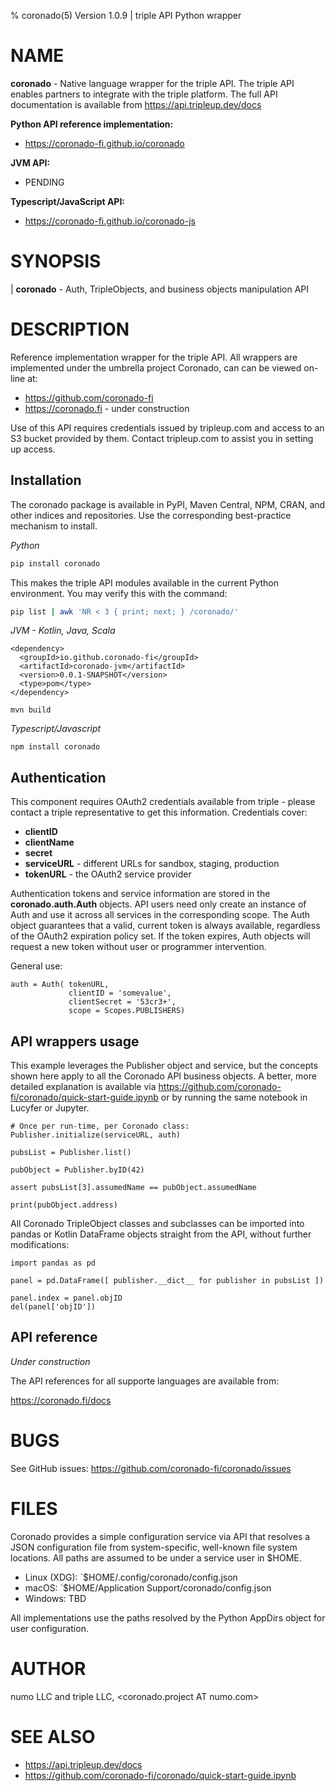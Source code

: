 % coronado(5) Version 1.0.9 | triple API Python wrapper


NAME
====

**coronado** - Native language wrapper for the triple API.  The triple API
enables partners to integrate with the triple platform.  The full API
documentation is available from https://api.tripleup.dev/docs

**Python API reference implementation:**

- https://coronado-fi.github.io/coronado

**JVM API:**

- PENDING

**Typescript/JavaScript API:**

- https://coronado-fi.github.io/coronado-js


SYNOPSIS
========

| **coronado** - Auth, TripleObjects, and business objects manipulation API


DESCRIPTION
===========

Reference implementation wrapper for the triple API.  All wrappers are
implemented under the umbrella project Coronado, can can be viewed on-line at:

- https://github.com/coronado-fi
- https://coronado.fi - under construction

Use of this API requires credentials issued by tripleup.com and access to an S3
bucket provided by them.  Contact tripleup.com to assist you in setting up
access.


Installation
------------
The coronado package is available in PyPI, Maven Central, NPM, CRAN, and other
indices and repositories.  Use the corresponding best-practice mechanism to
install.

_Python_

```bash
pip install coronado
```

This makes the triple API modules available in the current Python environment.
You may verify this with the command:

```bash
pip list | awk 'NR < 3 { print; next; } /coronado/'
```

_JVM - Kotlin, Java, Scala_

```
<dependency>
  <groupId>io.github.coronado-fi</groupId>
  <artifactId>coronado-jvm</artifactId>
  <version>0.0.1-SNAPSHOT</version>
  <type>pom</type>
</dependency>

mvn build
```

_Typescript/Javascript_

```
npm install coronado
```


Authentication
--------------
This component requires OAuth2 credentials available from triple - please
contact a triple representative to get this information.  Credentials cover:

- **clientID**
- **clientName**
- **secret**
- **serviceURL** - different URLs for sandbox, staging, production
- **tokenURL** - the OAuth2 service provider

Authentication tokens and service information are stored in the
**coronado.auth.Auth** objects.  API users need only create an instance of Auth
and use it across all services in the corresponding scope.  The Auth object 
guarantees that a valid, current token is always available, regardless of the
OAuth2 expiration policy set.  If the token expires, Auth objects will request
a new token without user or programmer intervention.

General use:

```
auth = Auth( tokenURL,
             clientID = 'somevalue',
             clientSecret = '53cr3+',
             scope = Scopes.PUBLISHERS)
```


API wrappers usage
------------------
This example leverages the Publisher object and service, but the concepts shown
here apply to all the Coronado API business objects.  A better, more detailed
explanation is available via https://github.com/coronado-fi/coronado/quick-start-guide.ipynb
or by running the same notebook in Lucyfer or Jupyter.

```
# Once per run-time, per Coronado class:
Publisher.initialize(serviceURL, auth)

pubsList = Publisher.list()

pubObject = Publisher.byID(42)

assert pubsList[3].assumedName == pubObject.assumedName

print(pubObject.address)
```

All Coronado TripleObject classes and subclasses can be imported into pandas or
Kotlin DataFrame objects straight from the API, without further modifications:

```
import pandas as pd

panel = pd.DataFrame([ publisher.__dict__ for publisher in pubsList ])

panel.index = panel.objID
del(panel['objID'])
```


API reference
-------------
_Under construction_

The API references for all supporte languages are available from:

https://coronado.fi/docs


BUGS
====

See GitHub issues:  https://github.com/coronado-fi/coronado/issues


FILES
=====
Coronado provides a simple configuration service via API that resolves a JSON
configuration file from system-specific, well-known file system locations.  All
paths are assumed to be under a service user in $HOME.


- Linux (XDG): `$HOME/.config/coronado/config.json
- macOS: `$HOME/Application Support/coronado/config.json
- Windows:  TBD

All implementations use the paths resolved by the Python AppDirs object for 
user configuration.


AUTHOR
======
numo LLC and triple LLC, <coronado.project AT numo.com>


SEE ALSO
========
- https://api.tripleup.dev/docs
- https://github.com/coronado-fi/coronado/quick-start-guide.ipynb

